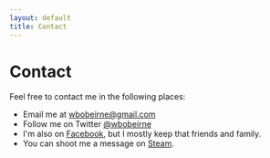 ```yaml
---
layout: default
title: Contact
---
```

Contact
================
Feel free to contact me in the following places:

* Email me at [wbobeirne@gmail.com](mailto:wbobeirne@gmail.com)
* Follow me on Twitter [@wbobeirne](http://twitter.com/wbobeirne)
* I'm also on [Facebook](http://www.facebook.com/william.obeirne), but I mostly keep that friends and family.
* You can shoot me a message on [Steam](http://steamcommunity.com/id/hotdinosaurs).